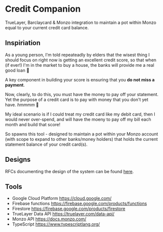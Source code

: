 # Credit Companion
TrueLayer, Barclaycard &amp; Monzo integration to maintain a pot within Monzo equal to your current credit card balance.

## Inspiriation
As a young person, I'm told repeateadly by elders that the wisest thing I should focus on right now is getting an excellent credit score, so that when (if ever!) I'm in the market to buy a house, the banks will provide me a real good loan 🏦

A key component in building your score is ensuring that you **do not miss a payment**.

Now, clearly, to do this, you must have the money to pay off your statement. Yet the purpose of a credit card is to pay with money that you don't yet have. *hmmmm* 🤔

My ideal scenario is if I could treat my credit card like my debit card, then I would never over-spend, and will have the moeny to pay off my bill each month and build that score!

So spawns this tool - designed to maintain a pot within your Monzo account (with scope to expand to other banks/money holders) that holds the current statement balance of your credit card(s).

## Designs
RFCs documenting the design of the system can be found [here](https://drive.google.com/drive/folders/1F2I1wrt-ktIohBFUH62Ygdfm_BEbKWOf?usp=sharing).

## Tools
- Google Cloud Platform https://cloud.google.com/
- Firebase functions https://firebase.google.com/products/functions
- Firestore https://firebase.google.com/products/firestore
- TrueLayer Data API https://truelayer.com/data-api/
- Monzo API https://docs.monzo.com/
- TypeScript https://www.typescriptlang.org/
